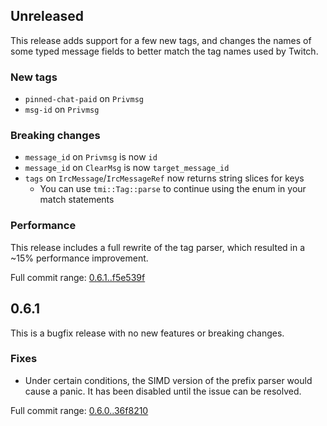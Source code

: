 ## Unreleased

This release adds support for a few new tags, and changes the names of some typed message fields
to better match the tag names used by Twitch.

### New tags

- `pinned-chat-paid` on `Privmsg`
- `msg-id` on `Privmsg`

### Breaking changes

- `message_id` on `Privmsg` is now `id`
- `message_id` on `ClearMsg` is now `target_message_id`
- `tags` on `IrcMessage`/`IrcMessageRef` now returns string slices for keys
  - You can use `tmi::Tag::parse` to continue using the enum in your match statements

### Performance

This release includes a full rewrite of the tag parser, which resulted in a ~15% performance improvement.

Full commit range: [0.6.1..f5e539f](https://github.com/jprochazk/tmi-rs/compare/0.6.1...f5e539f)

## 0.6.1

This is a bugfix release with no new features or breaking changes.

### Fixes

- Under certain conditions, the SIMD version of the prefix parser would cause a panic.
  It has been disabled until the issue can be resolved.

Full commit range: [0.6.0..36f8210](https://github.com/jprochazk/tmi-rs/compare/0.6.0...36f8210)
